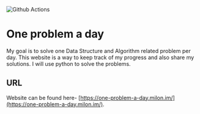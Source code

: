 ![Github Actions](https://github.com/milon/one-problem-a-day/actions/workflows/build-publish.yml/badge.svg)

# One problem a day

My goal is to solve one Data Structure and Algorithm related problem per day. This website is a way to keep track of my progress and also share my solutions. I will use python to solve the problems.

## URL

Website can be found here- [https://one-problem-a-day.milon.im/](https://one-problem-a-day.milon.im/).